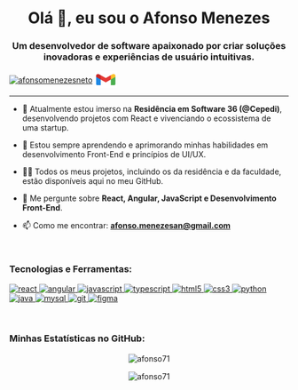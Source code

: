 <h1 align="center">Olá 👋, eu sou o Afonso Menezes</h1>
<h3 align="center">Um desenvolvedor de software apaixonado por criar soluções inovadoras e experiências de usuário intuitivas.</h3>

<p align="left"> <a href="https://www.linkedin.com/in/afonsomenezesneto/" target="blank"><img align="center" src="https://raw.githubusercontent.com/rahuldkjain/github-profile-readme-generator/master/src/images/icons/Social/linked-in-alt.svg" alt="afonsomenezesneto" height="30" width="40" /></a>
<a href="mailto:afonso.menezesan@gmail.com" target="blank"><img align="center" src="https://raw.githubusercontent.com/rahuldkjain/github-profile-readme-generator/master/src/images/icons/Social/gmail.svg" alt="afonso.menezesan@gmail.com" height="30" width="40" /></a>
</p>

---

-   🔭 Atualmente estou imerso na **Residência em Software 36 (@Cepedi)**, desenvolvendo projetos com React e vivenciando o ecossistema de uma startup.

-   🌱 Estou sempre aprendendo e aprimorando minhas habilidades em desenvolvimento Front-End e princípios de UI/UX.

-   👨‍💻 Todos os meus projetos, incluindo os da residência e da faculdade, estão disponíveis aqui no meu GitHub.

-   💬 Me pergunte sobre **React, Angular, JavaScript e Desenvolvimento Front-End**.

-   📫 Como me encontrar: **afonso.menezesan@gmail.com**

<br/>

<h3 align="left">Tecnologias e Ferramentas:</h3>
<p align="left">
  <a href="https://reactjs.org/" target="_blank" rel="noreferrer"> <img src="https://img.shields.io/badge/React-20232A?style=for-the-badge&logo=react&logoColor=61DAFB" alt="react"/> </a>
  <a href="https://angular.io" target="_blank" rel="noreferrer"> <img src="https://img.shields.io/badge/Angular-DD0031?style=for-the-badge&logo=angular&logoColor=white" alt="angular"/> </a>
  <a href="https://developer.mozilla.org/en-US/docs/Web/JavaScript" target="_blank" rel="noreferrer"> <img src="https://img.shields.io/badge/JavaScript-F7DF1E?style=for-the-badge&logo=javascript&logoColor=black" alt="javascript"/> </a>
  <a href="https://www.typescriptlang.org/" target="_blank" rel="noreferrer"> <img src="https://img.shields.io/badge/TypeScript-007ACC?style=for-the-badge&logo=typescript&logoColor=white" alt="typescript"/> </a>
  <a href="https://www.w3.org/html/" target="_blank" rel="noreferrer"> <img src="https://img.shields.io/badge/HTML5-E34F26?style=for-the-badge&logo=html5&logoColor=white" alt="html5"/> </a>
  <a href="https://www.w3schools.com/css/" target="_blank" rel="noreferrer"> <img src="https://img.shields.io/badge/CSS3-1572B6?style=for-the-badge&logo=css3&logoColor=white" alt="css3"/> </a>
  <a href="https://www.python.org" target="_blank" rel="noreferrer"> <img src="https://img.shields.io/badge/Python-3776AB?style=for-the-badge&logo=python&logoColor=white" alt="python"/> </a>
  <a href="https://www.java.com" target="_blank" rel="noreferrer"> <img src="https://img.shields.io/badge/Java-ED8B00?style=for-the-badge&logo=openjdk&logoColor=white" alt="java"/> </a>
  <a href="https://www.mysql.com/" target="_blank" rel="noreferrer"> <img src="https://img.shields.io/badge/MySQL-4479A1?style=for-the-badge&logo=mysql&logoColor=white" alt="mysql"/> </a>
  <a href="https://git-scm.com/" target="_blank" rel="noreferrer"> <img src="https://img.shields.io/badge/GIT-E44C30?style=for-the-badge&logo=git&logoColor=white" alt="git"/> </a>
  <a href="https://www.figma.com/" target="_blank" rel="noreferrer"> <img src="https://img.shields.io/badge/Figma-F24E1E?style=for-the-badge&logo=figma&logoColor=white" alt="figma"/> </a>
</p>

<br/>

<h3 align="left">Minhas Estatísticas no GitHub:</h3>
<p align="center">
  <img align="center" src="https://github-readme-stats.vercel.app/api/top-langs?username=afonso71&show_icons=true&locale=pt-br&layout=compact&theme=dracula" alt="afonso71" />
</p>
<p align="center">
  <img align="center" src="https://github-readme-stats.vercel.app/api?username=afonso71&show_icons=true&locale=pt-br&theme=dracula" alt="afonso71" />
</p>
